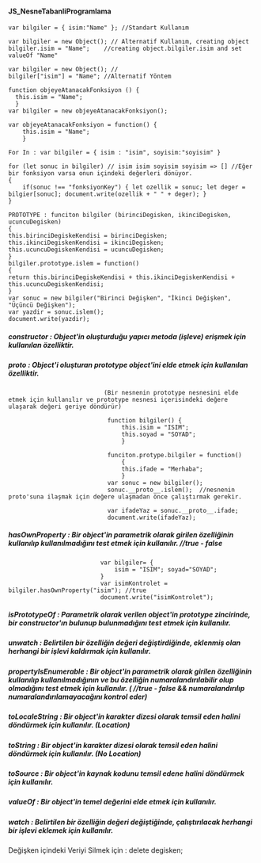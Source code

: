  #### JS_NesneTabanliProgramlama

    var bilgiler = { isim:"Name" }; //Standart Kullanım

    var bilgiler = new Object(); // Alternatif Kullanım, creating object
    bilgiler.isim = "Name";    //creating object.bilgiler.isim and set valueOf "Name"

    var bilgiler = new Object(); //
    bilgiler["isim"] = "Name"; //Alternatif Yöntem

    function objeyeAtanacakFonksiyon () {
      this.isim = "Name";
      }
    var bilgiler = new objeyeAtanacakFonksiyon();

    var objeyeAtanacakFonksiyon = function() {
        this.isim = "Name";
        }

    For In : var bilgiler = { isim : "isim", soyisim:"soyisim" }

    for (let sonuc in bilgiler) // isim isim soyisim soyisim => [] //Eğer bir fonksiyon varsa onun içindeki değerleri dönüyor. 
    {
        if(sonuc !== "fonksiyonKey") { let ozellik = sonuc; let deger = bilgier[sonuc]; document.write(ozellik + " " + deger); } 
    }

    PROTOTYPE : funciton bilgiler (birinciDegisken, ikinciDegisken, ucuncuDegisken) 
    { 
    this.birinciDegiskeKendisi = birinciDegisken; this.ikinciDegiskenKendisi = ikinciDegisken; this.ucuncuDegiskenKendisi = ucuncuDegisken; 
    }
    bilgiler.prototype.islem = function() 
    { 
    return this.birinciDegiskeKendisi + this.ikinciDegiskenKendisi + this.ucuncuDegiskenKendisi; 
    } 
    var sonuc = new bilgiler("Birinci Değişken", "İkinci Değişken", "Üçüncü Değişken"); 
    var yazdir = sonuc.islem(); 
    document.write(yazdir);

##### constructor            : Object'in oluşturduğu yapıcı metoda (işleve) erişmek için kullanılan özelliktir.  

##### __proto__              : Object'i oluşturan prototype object'ini elde etmek için kullanılan özelliktir. 
                               (Bir nesnenin prototype nesnesini elde etmek için kullanılır ve prototype nesnesi içerisindeki değere ulaşarak değeri geriye döndürür)

                                function bilgiler() {
                                    this.isim = "ISIM";
                                    this.soyad = "SOYAD";
                                    }
                                    
                                funciton.protype.bilgiler = function() 
                                    {
                                    this.ifade = "Merhaba";
                                    }
                                var sonuc = new bilgiler();
                                sonuc.__proto__.islem();  //nesnenin proto'suna ilaşmak için değere ulaşmadan önce çalıştırmak gerekir.
                                
                                var ifadeYaz = sonuc.__proto__.ifade; 
                                document.write(ifadeYaz);



##### hasOwnProperty         : Bir object'in parametrik olarak girilen özelliğinin kullanılıp kullanılmadığını test etmek için kullanılır. //true - false
                              var bilgiler= {
                                  isim = "ISIM"; soyad="SOYAD";
                              }
                              var isimKontrolet = bilgiler.hasOwnProperty("isim"); //true
                              document.write("isimKontrolet");

##### isPrototypeOf          : Parametrik olarak verilen object'in prototype zincirinde, bir constructor'ın bulunup bulunmadığını test etmek için kullanılır.
##### unwatch                : Belirtilen bir özelliğin değeri değiştirdiğinde, eklenmiş olan herhangi bir işlevi kaldırmak için kullanılır.
##### propertyIsEnumerable   : Bir object'in parametrik olarak girilen özelliğinin kullanılıp kullanılmadığının ve bu özelliğin numaralandırılabilir olup olmadığını test etmek için kullanılır. ( //true - false && numaralandırılıp numaralandırılamayacağını kontrol eder)

                 
##### toLocaleString         : Bir object'in karakter dizesi olarak temsil eden halini döndürmek için kullanılır. (Location)
##### toString               : Bir object'in karakter dizesi olarak temsil eden halini döndürmek için kullanılır. (No Location)
##### toSource               : Bir object'in kaynak kodunu temsil edene halini döndürmek için kullanılır.
##### valueOf                : Bir object'in temel değerini elde etmek için kullanılır.
##### watch                  : Belirtilen bir özelliğin değeri değiştiğinde, çalıştırılacak herhangi bir işlevi eklemek için kullanılır.

Değişken içindeki Veriyi Silmek için : delete degisken;
